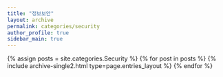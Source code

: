 ```yaml
---
title: "정보보안"
layout: archive
permalink: categories/security
author_profile: true
sidebar_main: true
---
```



{% assign posts = site.categories.Security %}
{% for post in posts %} {% include archive-single2.html type=page.entries_layout %} {% endfor %}
